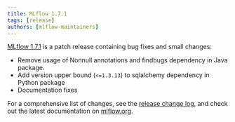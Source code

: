 ```yaml
---
title: MLflow 1.7.1
tags: [release]
authors: [mlflow-maintainers]
---
```


[MLflow 1.7.1](https://github.com/mlflow/mlflow/releases/tag/v1.7.1) is a patch release containing bug fixes and small changes:

- Remove usage of Nonnull annotations and findbugs dependency in Java package.
- Add version upper bound (`<=1.3.13`) to sqlalchemy dependency in Python package
- Documentation fixes

For a comprehensive list of changes, see the [release change log](https://github.com/mlflow/mlflow/releases/tag/v1.7.1), and check out the latest documentation on [mlflow.org](https://mlflow.org/).
